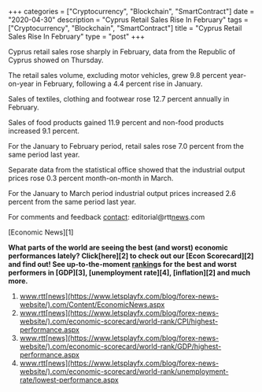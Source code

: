 +++
categories = ["Cryptocurrency", "Blockchain", "SmartContract"]
date = "2020-04-30"
description = "Cyprus Retail Sales Rise In February"
tags = ["Cryptocurrency", "Blockchain", "SmartContract"]
title = "Cyprus Retail Sales Rise In February"
type = "post"
+++

Cyprus retail sales rose sharply in February, data from the Republic of
Cyprus showed on Thursday.

The retail sales volume, excluding motor vehicles, grew 9.8 percent
year-on-year in February, following a 4.4 percent rise in January.

Sales of textiles, clothing and footwear rose 12.7 percent annually in
February.

Sales of food products gained 11.9 percent and non-food products
increased 9.1 percent.

For the January to February period, retail sales rose 7.0 percent from
the same period last year.

Separate data from the statistical office showed that the industrial
output prices rose 0.3 percent month-on-month in March.

For the January to March period industrial output prices increased 2.6
percent from the same period last year.

For comments and feedback [contact](https://www.playgroundfx.com/contact/): editorial@rtt[news](https://www.letsplayfx.com/blog/forex-news-website/).com

[Economic News][1]

 **What parts of the world are seeing the best (and worst) economic
performances lately? Click[here][2] to check out our [Econ Scorecard][2]
and find out! See up-to-the-moment [ranking](https://www.playgroundfx.com/blog/crypto-exchange-ranking/)s for the best and worst
performers in [GDP][3], [unemployment rate][4], [inflation][2] and much
more.**

   1. www.rtt[news](https://www.letsplayfx.com/blog/forex-news-website/).com/Content/EconomicNews.aspx
   2. www.rtt[news](https://www.letsplayfx.com/blog/forex-news-website/).com/economic-scorecard/world-rank/CPI/highest-performance.aspx
   3. www.rtt[news](https://www.letsplayfx.com/blog/forex-news-website/).com/economic-scorecard/world-rank/GDP/highest-performance.aspx
   4. www.rtt[news](https://www.letsplayfx.com/blog/forex-news-website/).com/economic-scorecard/world-rank/unemployment-rate/lowest-performance.aspx